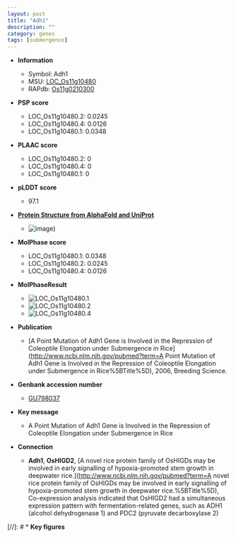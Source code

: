 ```yaml
---
layout: post
title: "Adh1"
description: ""
category: genes
tags: [submergence]
---
```


* **Information**  
    + Symbol: Adh1  
    + MSU: [LOC_Os11g10480](http://rice.plantbiology.msu.edu/cgi-bin/ORF_infopage.cgi?orf=LOC_Os11g10480)  
    + RAPdb: [Os11g0210300](http://rapdb.dna.affrc.go.jp/viewer/gbrowse_details/irgsp1?name=Os11g0210300)  

* **PSP score**  
    + LOC_Os11g10480.2: 0.0245 
    + LOC_Os11g10480.4: 0.0126 
    + LOC_Os11g10480.1: 0.0348 

* **PLAAC score**  
    + LOC_Os11g10480.2: 0 
    + LOC_Os11g10480.4: 0 
    + LOC_Os11g10480.1: 0 

* **pLDDT score**
    + 97.1

* **[Protein Structure from AlphaFold and UniProt](https://www.uniprot.org/uniprotkb/Q2R8Z5/entry#structure)**
    + ![image](https://ricepsp.github.io/images/Q2/AF-Q2R8Z5-F1.png))

* **MolPhase score**
    + LOC_Os11g10480.1: 0.0348
    + LOC_Os11g10480.2: 0.0245
    + LOC_Os11g10480.4: 0.0126

* **MolPhaseResult**
    + ![LOC_Os11g10480.1](https://ricepsp.github.io/pictures/LOC_Os11g/LOC_Os11g10480.1.png)
    + ![LOC_Os11g10480.2](https://ricepsp.github.io/pictures/LOC_Os11g/LOC_Os11g10480.2.png)
    + ![LOC_Os11g10480.4](https://ricepsp.github.io/pictures/LOC_Os11g/LOC_Os11g10480.4.png)

* **Publication**  
    + [A Point Mutation of Adh1 Gene is Involved in the Repression of Coleoptile Elongation under Submergence in Rice](http://www.ncbi.nlm.nih.gov/pubmed?term=A Point Mutation of Adh1 Gene is Involved in the Repression of Coleoptile Elongation under Submergence in Rice%5BTitle%5D), 2006, Breeding Science.

* **Genbank accession number**  
    + [GU798037](http://www.ncbi.nlm.nih.gov/nuccore/GU798037)

* **Key message**  
    + A Point Mutation of Adh1 Gene is Involved in the Repression of Coleoptile Elongation under Submergence in Rice

* **Connection**  
    + __Adh1__, __OsHIGD2__, [A novel rice protein family of OsHIGDs may be involved in early signalling of hypoxia-promoted stem growth in deepwater rice.](http://www.ncbi.nlm.nih.gov/pubmed?term=A novel rice protein family of OsHIGDs may be involved in early signalling of hypoxia-promoted stem growth in deepwater rice.%5BTitle%5D), Co-expression analysis indicated that OsHIGD2 had a simultaneous expression pattern with fermentation-related genes, such as ADH1 (alcohol dehydrogenase 1) and PDC2 (pyruvate decarboxylase 2)

[//]: # * **Key figures**  


